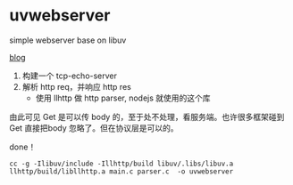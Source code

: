 # uvwebserver

simple webserver base on libuv 

[blog](http://ttang.wesy.club/libuv)

1. 构建一个 tcp-echo-server
2. 解析 http req，并响应 http res
    - 使用 llhttp 做 http parser, nodejs 就使用的这个库

由此可见 Get 是可以传 body 的，至于处不处理，看服务端。也许很多框架碰到 Get 直接把body 忽略了。但在协议层是可以的。

done！

`cc -g -Ilibuv/include -Illhttp/build libuv/.libs/libuv.a llhttp/build/libllhttp.a main.c parser.c  -o uvwebserver`